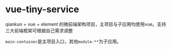 # vue-tiny-service

qiankun + vue + element 的微前端架构项目，主项目与子应用均使用vue。支持三大前端框架可根据自己需求调整

`main-container`是主项目入口，其他`module-**`为子应用。